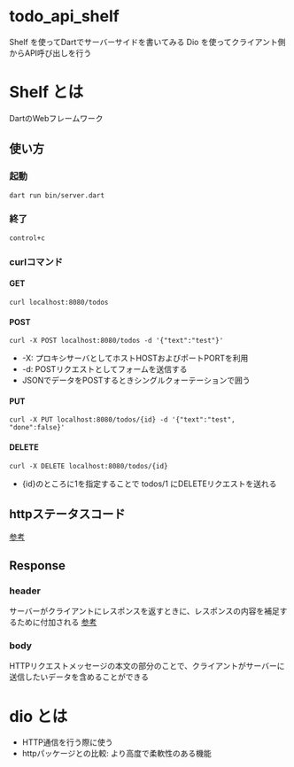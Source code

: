 # todo_api_shelf
Shelf を使ってDartでサーバーサイドを書いてみる
Dio を使ってクライアント側からAPI呼び出しを行う

# Shelf とは
DartのWebフレームワーク

## 使い方
### 起動
`dart run bin/server.dart`
### 終了
`control+c`

### curlコマンド
#### GET
`curl localhost:8080/todos`

#### POST
`curl -X POST localhost:8080/todos -d '{"text":"test"}'`
- -X: プロキシサーバとしてホストHOSTおよびポートPORTを利用
- -d: POSTリクエストとしてフォームを送信する
- JSONでデータをPOSTするときシングルクォーテーションで囲う

#### PUT
`curl -X PUT localhost:8080/todos/{id} -d '{"text":"test", "done":false}'`

#### DELETE
`curl -X DELETE localhost:8080/todos/{id}`
- {id}のところに1を指定することで todos/1 にDELETEリクエストを送れる

## httpステータスコード
[参考](https://qiita.com/unsoluble_sugar/items/b080a16701946fcfce70)

## Response
### header
サーバーがクライアントにレスポンスを返すときに、レスポンスの内容を補足するために付加される
[参考](https://atmarkit.itmedia.co.jp/ait/articles/1511/27/news013_2.html)

### body
HTTPリクエストメッセージの本文の部分のことで、クライアントがサーバーに送信したいデータを含めることができる

# dio とは
- HTTP通信を行う際に使う
- httpパッケージとの比較: より高度で柔軟性のある機能
